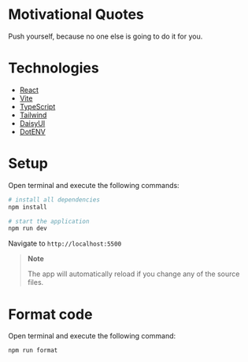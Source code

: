 # Motivational Quotes

Push yourself, because no one else is going to do it for you.

# Technologies

- [React](https://reactjs.org/docs/getting-started.html)
- [Vite](https://vitejs.dev/guide/)
- [TypeScript](https://www.typescriptlang.org/docs)
- [Tailwind](https://tailwindcss.com/docs/installation)
- [DaisyUI](https://daisyui.com/docs)
- [DotENV](https://github.com/motdotla/dotenv)

# Setup

Open terminal and execute the following commands:

```bash
# install all dependencies
npm install
```

```bash
# start the application
npm run dev
```

Navigate to `http://localhost:5500`

> **Note**
>
> The app will automatically reload if you change any of the source files.

# Format code

Open terminal and execute the following command:

```bash
npm run format
```
